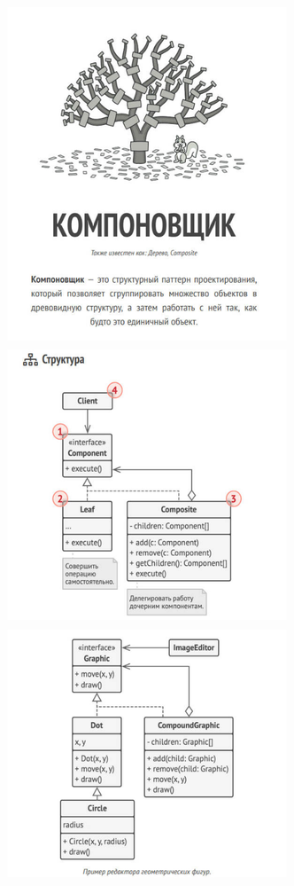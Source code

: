 ![composite.jpg](composite.jpg)

![composite-structure.jpg](composite-structure.jpg)

![composite-example.jpg](composite-example.jpg)